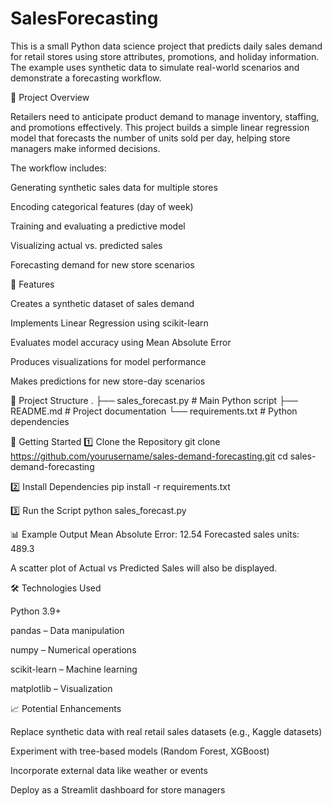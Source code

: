 # SalesForecasting

This is a small Python data science project that predicts daily sales demand for retail stores using store attributes, promotions, and holiday information.
The example uses synthetic data to simulate real-world scenarios and demonstrate a forecasting workflow.

📌 Project Overview

Retailers need to anticipate product demand to manage inventory, staffing, and promotions effectively.
This project builds a simple linear regression model that forecasts the number of units sold per day, helping store managers make informed decisions.

The workflow includes:

Generating synthetic sales data for multiple stores

Encoding categorical features (day of week)

Training and evaluating a predictive model

Visualizing actual vs. predicted sales

Forecasting demand for new store scenarios

🔧 Features

Creates a synthetic dataset of sales demand

Implements Linear Regression using scikit-learn

Evaluates model accuracy using Mean Absolute Error

Produces visualizations for model performance

Makes predictions for new store-day scenarios

📂 Project Structure
.
├── sales_forecast.py      # Main Python script
├── README.md              # Project documentation
└── requirements.txt       # Python dependencies

🚀 Getting Started
1️⃣ Clone the Repository
git clone https://github.com/yourusername/sales-demand-forecasting.git
cd sales-demand-forecasting

2️⃣ Install Dependencies
pip install -r requirements.txt

3️⃣ Run the Script
python sales_forecast.py

📊 Example Output
Mean Absolute Error: 12.54
Forecasted sales units: 489.3


A scatter plot of Actual vs Predicted Sales will also be displayed.

🛠 Technologies Used

Python 3.9+

pandas – Data manipulation

numpy – Numerical operations

scikit-learn – Machine learning

matplotlib – Visualization

📈 Potential Enhancements

Replace synthetic data with real retail sales datasets (e.g., Kaggle datasets)

Experiment with tree-based models (Random Forest, XGBoost)

Incorporate external data like weather or events

Deploy as a Streamlit dashboard for store managers
